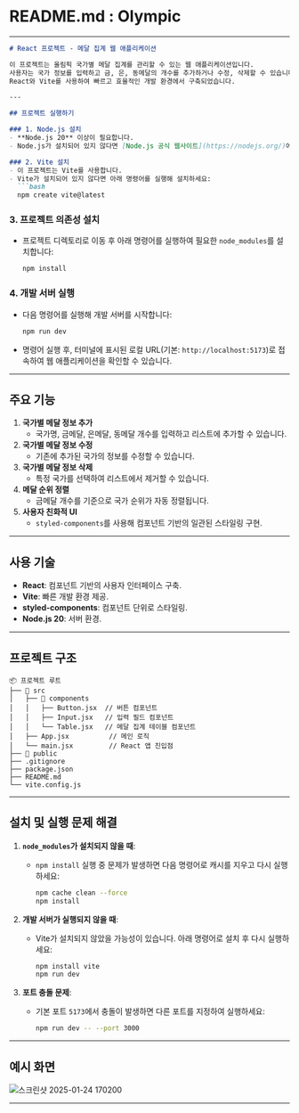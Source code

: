 # README.md : Olympic

---

```markdown
# React 프로젝트 - 메달 집계 웹 애플리케이션

이 프로젝트는 올림픽 국가별 메달 집계를 관리할 수 있는 웹 애플리케이션입니다.
사용자는 국가 정보를 입력하고 금, 은, 동메달의 개수를 추가하거나 수정, 삭제할 수 있습니다.
React와 Vite를 사용하여 빠르고 효율적인 개발 환경에서 구축되었습니다.

---

## 프로젝트 실행하기

### 1. Node.js 설치
- **Node.js 20** 이상이 필요합니다.
- Node.js가 설치되어 있지 않다면 [Node.js 공식 웹사이트](https://nodejs.org/)에서 설치하세요.

### 2. Vite 설치
- 이 프로젝트는 Vite를 사용합니다.
- Vite가 설치되어 있지 않다면 아래 명령어를 실행해 설치하세요:
  ```bash
  npm create vite@latest

```

### 3. 프로젝트 의존성 설치

- 프로젝트 디렉토리로 이동 후 아래 명령어를 실행하여 필요한 `node_modules`를 설치합니다:
    
    ```bash
    npm install
    
    ```
    

### 4. 개발 서버 실행

- 다음 명령어를 실행해 개발 서버를 시작합니다:
    
    ```bash
    npm run dev
    
    ```
    
- 명령어 실행 후, 터미널에 표시된 로컬 URL(기본: `http://localhost:5173`)로 접속하여 웹 애플리케이션을 확인할 수 있습니다.

---

## 주요 기능

1. **국가별 메달 정보 추가**
    - 국가명, 금메달, 은메달, 동메달 개수를 입력하고 리스트에 추가할 수 있습니다.
2. **국가별 메달 정보 수정**
    - 기존에 추가된 국가의 정보를 수정할 수 있습니다.
3. **국가별 메달 정보 삭제**
    - 특정 국가를 선택하여 리스트에서 제거할 수 있습니다.
4. **메달 순위 정렬**
    - 금메달 개수를 기준으로 국가 순위가 자동 정렬됩니다.
5. **사용자 친화적 UI**
    - `styled-components`를 사용해 컴포넌트 기반의 일관된 스타일링 구현.

---

## 사용 기술

- **React**: 컴포넌트 기반의 사용자 인터페이스 구축.
- **Vite**: 빠른 개발 환경 제공.
- **styled-components**: 컴포넌트 단위로 스타일링.
- **Node.js 20**: 서버 환경.

---

## 프로젝트 구조

```
📦 프로젝트 루트
├── 📂 src
│   ├── 📂 components
│   │   ├── Button.jsx  // 버튼 컴포넌트
│   │   ├── Input.jsx   // 입력 필드 컴포넌트
│   │   └── Table.jsx   // 메달 집계 테이블 컴포넌트
│   ├── App.jsx          // 메인 로직
│   └── main.jsx         // React 앱 진입점
├── 📂 public
├── .gitignore
├── package.json
├── README.md
└── vite.config.js

```

---

## 설치 및 실행 문제 해결

1. **`node_modules`가 설치되지 않을 때**:
    - `npm install` 실행 중 문제가 발생하면 다음 명령어로 캐시를 지우고 다시 실행하세요:
        
        ```bash
        npm cache clean --force
        npm install
        
        ```
        
2. **개발 서버가 실행되지 않을 때**:
    - Vite가 설치되지 않았을 가능성이 있습니다. 아래 명령어로 설치 후 다시 실행하세요:
        
        ```bash
        npm install vite
        npm run dev
        
        ```
        
3. **포트 충돌 문제**:
    - 기본 포트 `5173`에서 충돌이 발생하면 다른 포트를 지정하여 실행하세요:
        
        ```bash
        npm run dev -- --port 3000
        
        ```
        

---

## 예시 화면
![스크린샷 2025-01-24 170200](https://github.com/user-attachments/assets/53f72046-23a1-4ce0-bf5c-6379c88fb0da)

---

